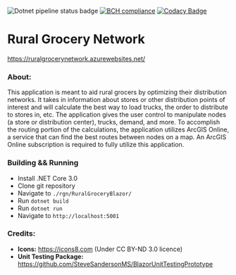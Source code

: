![Dotnet pipeline status badge](https://github.com/Colin1224/rgn/workflows/.NET%20Core%20deploy/badge.svg) [![BCH compliance](https://bettercodehub.com/edge/badge/Colin1224/rgn?branch=master)](https://bettercodehub.com/) [![Codacy Badge](https://api.codacy.com/project/badge/Grade/26d7b54ca4d045d7b6770740bc7efce3)](https://www.codacy.com/manual/colin.cope/rgn?utm_source=github.com&amp;utm_medium=referral&amp;utm_content=Colin1224/rgn&amp;utm_campaign=Badge_Grade)
# Rural Grocery Network
https://ruralgrocerynetwork.azurewebsites.net/


### About:

This application is meant to aid rural grocers by optimizing their distribution networks. It takes in 
information about stores or other distribution points of interest and will calculate the best way to 
load trucks, the order to distribute to stores in, etc. The application gives the user control to 
manipulate nodes (a store or distribution center), trucks, demand, and more. To accomplish the routing 
portion of the calculations, the application utilizes ArcGIS Online, a service that can find the best 
routes between nodes on a map. An ArcGIS Online subscription is required to fully utilize this application.

### Building && Running

* Install .NET Core 3.0
* Clone git repository
* Navigate to `./rgn/RuralGroceryBlazor/`
* Run `dotnet build`
* Run `dotnet run`
* Navigate to `http://localhost:5001`

### Credits:

 * __Icons:__ https://icons8.com (Under CC BY-ND 3.0 licence)
 * __Unit Testing Package:__ https://github.com/SteveSandersonMS/BlazorUnitTestingPrototype 
